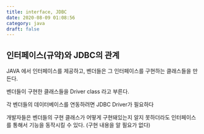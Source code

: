 ```yaml
---
title: interface, JDBC
date: 2020-08-09 01:08:56
category: java
draft: false
---
```


## 인터페이스(규약)와 JDBC의 관계

JAVA 에서 인터페이스를 제공하고, 벤더들은 그 인터페이스를 구현하는 클래스들을 만든다.

벤더들이 구현한 클래스들을 Driver class 라고 부른다.

각 벤더들의 데이터베이스를 연동하려면 JDBC Driver가 필요하다

개발자들은 벤더들의 구현 클래스가 어떻게 구현돼있는지 알지 못하더라도 인터페이스를 통해서 기능을 동작시킬 수 있다. (구현 내용을 알 필요가 없다)